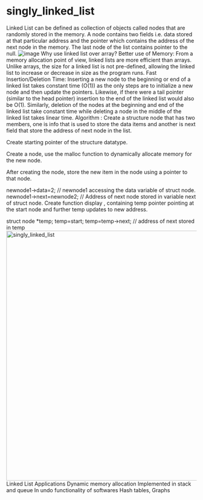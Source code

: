 # singly_linked_list

Linked List can be defined as collection of objects called nodes that are randomly stored in the memory.
A node contains two fields i.e. data stored at that particular address and the pointer which contains the address of the next node in the memory.
The last node of the list contains pointer to the null.
![image](https://user-images.githubusercontent.com/126075191/234509925-305d8137-67f7-42be-baf3-71e28b404289.png)
Why use linked list over array?
Better use of Memory: From a memory allocation point of view, linked lists are more efficient than arrays. Unlike arrays, the size for a linked list is not pre-defined, allowing the linked list to increase or decrease in size as the program runs.
Fast Insertion/Deletion Time: Inserting a new node to the beginning or end of a linked list takes constant time (O(1)) as the only steps are to initialize a new node and then update the pointers. Likewise, if there were a tail pointer (similar to the head pointer) insertion to the end of the linked list would also be O(1). Similarly, deletion of the nodes at the beginning and end of the linked list take constant time while deleting a node in the middle of the linked list takes linear time.
Algorithm :
Create a structure node that has two members, one is info that is used to store the data items and another is next field that store the address of next node in the list.

Create starting pointer of the structure datatype.

Create a node, use the malloc function to dynamically allocate memory for the new node.

After creating the node, store the new item in the node using a pointer to that node.

 newnode1->data=2;  // newnode1 accessing the data variable of struct node.
 newnode1->next=newnode2; // Address of next node stored in variable next of struct node.
Create function display , containing temp pointer pointing at the start node and further temp updates to new address.

   struct node *temp;
   temp=start;
   temp=temp->next; // address of next stored in temp
   <img width="662" alt="singly_linked_list" src="https://user-images.githubusercontent.com/126075191/234510221-776ec732-87e6-4cb6-998c-0dd60424c8da.PNG">
Linked List Applications
Dynamic memory allocation
Implemented in stack and queue
In undo functionality of softwares
Hash tables, Graphs
